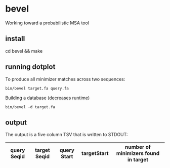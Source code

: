 # bevel
Working toward a probabilistic MSA tool 

## install 
cd bevel && make

## running dotplot

To produce all minimizer matches across two sequences:

```
bin/bevel target.fa query.fa
```

Building a database (decreases runtime)

```
bin/bevel -d target.fa
```

## output

The output is a five column TSV that is written to STDOUT:




|  query Seqid | target Seqid  | query Start | targetStart | number of minimizers found in target  |
| ------------ | ------------- | ----------- | ----------- | --------------------------------------|

